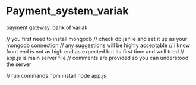# Payment_system_variak
payment gateway, bank of variak

// you first need to install mongodb
// check db.js file and set it up as your mongodb connection
// any suggestions will be highly acceptable
// i know front end is not as high end as expected but its first time and well tried
// app.js is main server file
// comments are provided so you can understood the server

// run commands
npm install
node app.js

